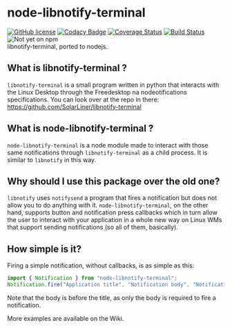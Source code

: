 # node-libnotify-terminal
[![GitHub license](https://img.shields.io/badge/license-MIT-blue.svg)](https://raw.githubusercontent.com/SolarLiner/node-libnotify-terminal/master/LICENSE) [![Codacy Badge](https://api.codacy.com/project/badge/Grade/945c18de3e3b46ee9c84c0c623c9f2e9)](https://www.codacy.com/app/solarliner/node-libnotify-terminal?utm_source=github.com&amp;utm_medium=referral&amp;utm_content=SolarLiner/node-libnotify-terminal&amp;utm_campaign=Badge_Grade) [![Coverage Status](https://coveralls.io/repos/github/SolarLiner/node-libnotify-terminal/badge.svg?branch=master)](https://coveralls.io/github/SolarLiner/node-libnotify-terminal?branch=master) [![Build Status](https://travis-ci.org/SolarLiner/node-libnotify-terminal.svg?branch=master)](https://travis-ci.org/SolarLiner/node-libnotify-terminal) ![Not yet on npm](https://img.shields.io/badge/npm-Not%20yet-yellowgreen.svg)  
libnotify-terminal, ported to nodejs.

## What is libnotify-terminal ?

`libnotify-terminal` is a small program written in python that interacts with the Linux Desktop through the Freedesktop na nodeotifications specifications. You can look over at the repo in there: https://github.com/SolarLiner/libnotify-terminal

## What is node-libnotify-terminal ?

`node-libnotify-terminal` is a node module made to interact with those same notifications through `libnotify-terminal` as a child process. It is similar to `libnotify` in this way.

## Why should I use this package over the old one?

`libnotify` uses `notifysend` a program that fires a notification but does not allow you to do anything with it. `node-libnotify-terminal`, on the other hand, supports button and notification press callbacks which in turn allow the user to interact with your application in a whole new way on Linux WMs that support sending notifications (so all of them, basically).

## How simple is it?

Firing a simple notification, without callbacks, is as simple as this:
```typescript
import { Notification } from "node-libnotify-terminal";
Notification.fire("Application title", "Notification body", "Notification title");
```

Note that the body is before the title, as only the body is required to fire a notification.

More examples are available on the Wiki.
